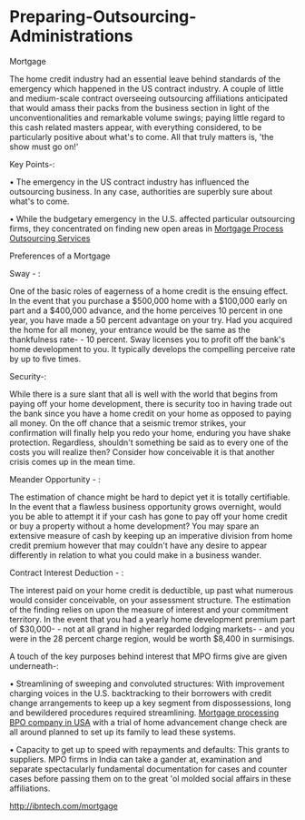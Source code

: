 # Preparing-Outsourcing-Administrations
Mortgage 

The home credit industry had an essential leave behind standards of the emergency which happened in the US contract industry. A couple of little and medium-scale contract overseeing outsourcing affiliations anticipated that would amass their packs from the business section in light of the unconventionalities and remarkable volume swings; paying little regard to this cash related masters appear, with everything considered, to be particularly positive about what's to come. All that truly matters is, 'the show must go on!' 

Key Points-: 

•	The emergency in the US contract industry has influenced the outsourcing business. In any case, authorities are superbly sure about what's to come. 

•	While the budgetary emergency in the U.S. affected particular outsourcing firms, they concentrated on finding new open areas in <a href="http://ibntech.com/mortgage">Mortgage Process Outsourcing Services</a>

Preferences of a Mortgage 

Sway - : 

One of the basic roles of eagerness of a home credit is the ensuing effect. In the event that you purchase a $500,000 home with a $100,000 early on part and a $400,000 advance, and the home perceives 10 percent in one year, you have made a 50 percent advantage on your try. Had you acquired the home for all money, your entrance would be the same as the thankfulness rate- - 10 percent. Sway licenses you to profit off the bank's home development to you. It typically develops the compelling perceive rate by up to five times. 

Security-: 

While there is a sure slant that all is well with the world that begins from paying off your home development, there is security too in having trade out the bank since you have a home credit on your home as opposed to paying all money. On the off chance that a seismic tremor strikes, your confirmation will finally help you redo your home, enduring you have shake protection. Regardless, shouldn't something be said as to every one of the costs you will realize then? Consider how conceivable it is that another crisis comes up in the mean time. 

Meander Opportunity - : 

The estimation of chance might be hard to depict yet it is totally certifiable. In the event that a flawless business opportunity grows overnight, would you be able to attempt it if your cash has gone to pay off your home credit or buy a property without a home development? You may spare an extensive measure of cash by keeping up an imperative division from home credit premium however that may couldn't have any desire to appear differently in relation to what you could make in a business wander. 

Contract Interest Deduction - : 

The interest paid on your home credit is deductible, up past what numerous would consider conceivable, on your assessment structure. The estimation of the finding relies on upon the measure of interest and your commitment territory. In the event that you had a yearly home development premium part of $30,000- - not at all grand in higher regarded lodging markets- - and you were in the 28 percent charge region, would be worth $8,400 in surmisings. 

A touch of the key purposes behind interest that MPO firms give are given underneath-: 

•	Streamlining of sweeping and convoluted structures: With improvement charging voices in the U.S. backtracking to their borrowers with credit change arrangements to keep up a key segment from dispossessions, long and bewildered procedures required streamlining. <a href="http://ibntech.com/mortgage">Mortgage processing BPO company in USA</a> with a trial of home advancement change check are all around planned to set up its family to lead these systems. 

•	Capacity to get up to speed with repayments and defaults: This grants to suppliers. MPO firms in India can take a gander at, examination and separate spectacularly fundamental documentation for cases and counter cases before passing them on to the great 'ol molded social affairs in these affiliations.

http://ibntech.com/mortgage
